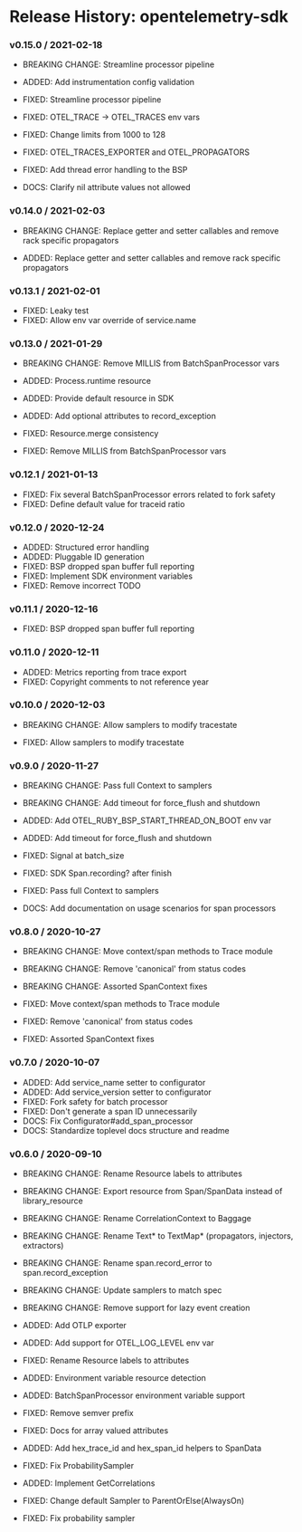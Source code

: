 # Release History: opentelemetry-sdk

### v0.15.0 / 2021-02-18

* BREAKING CHANGE: Streamline processor pipeline 

* ADDED: Add instrumentation config validation 
* FIXED: Streamline processor pipeline 
* FIXED: OTEL_TRACE -> OTEL_TRACES env vars 
* FIXED: Change limits from 1000 to 128 
* FIXED: OTEL_TRACES_EXPORTER and OTEL_PROPAGATORS 
* FIXED: Add thread error handling to the BSP 
* DOCS: Clarify nil attribute values not allowed 

### v0.14.0 / 2021-02-03

* BREAKING CHANGE: Replace getter and setter callables and remove rack specific propagators 

* ADDED: Replace getter and setter callables and remove rack specific propagators 

### v0.13.1 / 2021-02-01

* FIXED: Leaky test 
* FIXED: Allow env var override of service.name 

### v0.13.0 / 2021-01-29

* BREAKING CHANGE: Remove MILLIS from BatchSpanProcessor vars 

* ADDED: Process.runtime resource 
* ADDED: Provide default resource in SDK 
* ADDED: Add optional attributes to record_exception 
* FIXED: Resource.merge consistency 
* FIXED: Remove MILLIS from BatchSpanProcessor vars 

### v0.12.1 / 2021-01-13

* FIXED: Fix several BatchSpanProcessor errors related to fork safety 
* FIXED: Define default value for traceid ratio 

### v0.12.0 / 2020-12-24

* ADDED: Structured error handling 
* ADDED: Pluggable ID generation 
* FIXED: BSP dropped span buffer full reporting 
* FIXED: Implement SDK environment variables 
* FIXED: Remove incorrect TODO 

### v0.11.1 / 2020-12-16

* FIXED: BSP dropped span buffer full reporting 

### v0.11.0 / 2020-12-11

* ADDED: Metrics reporting from trace export 
* FIXED: Copyright comments to not reference year 

### v0.10.0 / 2020-12-03

* BREAKING CHANGE: Allow samplers to modify tracestate 

* FIXED: Allow samplers to modify tracestate 

### v0.9.0 / 2020-11-27

* BREAKING CHANGE: Pass full Context to samplers 
* BREAKING CHANGE: Add timeout for force_flush and shutdown 

* ADDED: Add OTEL_RUBY_BSP_START_THREAD_ON_BOOT env var 
* ADDED: Add timeout for force_flush and shutdown 
* FIXED: Signal at batch_size 
* FIXED: SDK Span.recording? after finish 
* FIXED: Pass full Context to samplers 
* DOCS: Add documentation on usage scenarios for span processors 

### v0.8.0 / 2020-10-27

* BREAKING CHANGE: Move context/span methods to Trace module 
* BREAKING CHANGE: Remove 'canonical' from status codes 
* BREAKING CHANGE: Assorted SpanContext fixes 

* FIXED: Move context/span methods to Trace module 
* FIXED: Remove 'canonical' from status codes 
* FIXED: Assorted SpanContext fixes 

### v0.7.0 / 2020-10-07

* ADDED: Add service_name setter to configurator 
* ADDED: Add service_version setter to configurator 
* FIXED: Fork safety for batch processor 
* FIXED: Don't generate a span ID unnecessarily 
* DOCS: Fix Configurator#add_span_processor 
* DOCS: Standardize toplevel docs structure and readme 

### v0.6.0 / 2020-09-10

* BREAKING CHANGE: Rename Resource labels to attributes 
* BREAKING CHANGE: Export resource from Span/SpanData instead of library_resource
* BREAKING CHANGE: Rename CorrelationContext to Baggage
* BREAKING CHANGE: Rename Text* to TextMap* (propagators, injectors, extractors)
* BREAKING CHANGE: Rename span.record_error to span.record_exception
* BREAKING CHANGE: Update samplers to match spec
* BREAKING CHANGE: Remove support for lazy event creation

* ADDED: Add OTLP exporter
* ADDED: Add support for OTEL_LOG_LEVEL env var
* FIXED: Rename Resource labels to attributes 
* ADDED: Environment variable resource detection
* ADDED: BatchSpanProcessor environment variable support
* FIXED: Remove semver prefix
* FIXED: Docs for array valued attributes
* ADDED: Add hex_trace_id and hex_span_id helpers to SpanData
* FIXED: Fix ProbabilitySampler
* ADDED: Implement GetCorrelations
* FIXED: Change default Sampler to ParentOrElse(AlwaysOn)
* FIXED: Fix probability sampler
